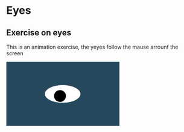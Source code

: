 # Eyes
## Exercise on eyes

This is an animation exercise, the yeyes follow the mause arrounf the screen

<img src= "oneeye.png" width='300'/>
